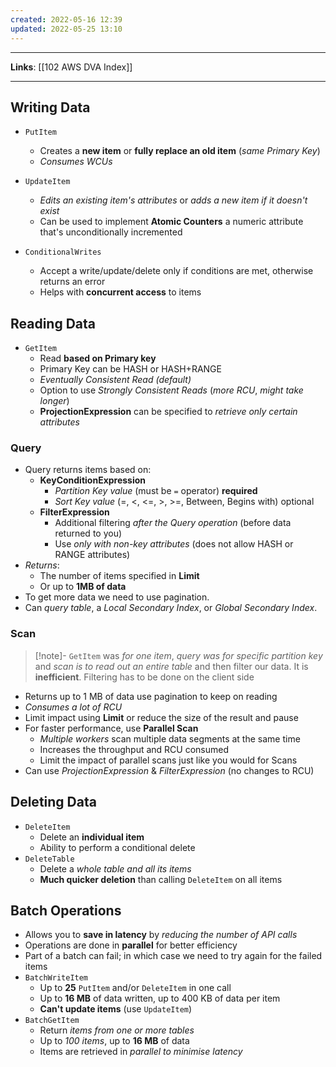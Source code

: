 ```yaml
---
created: 2022-05-16 12:39
updated: 2022-05-25 13:10
---
```

---
**Links**: [[102 AWS DVA Index]]

---
## Writing Data
- `PutItem`
	- Creates a **new item** or **fully replace an old item** (*same Primary Key*)
	- *Consumes WCUs*

- `UpdateItem`
	- *Edits an existing item's attributes* or *adds a new item if it doesn't exist*
	- Can be used to implement **Atomic Counters** a numeric attribute that's unconditionally incremented
	
- `ConditionalWrites`
	- Accept a write/update/delete only if conditions are met, otherwise returns an error
	- Helps with **concurrent access** to items

## Reading Data
- `GetItem`
	- Read **based on Primary key**
	- Primary Key can be HASH or HASH+RANGE
	- *Eventually Consistent Read (default)*
	- Option to use *Strongly Consistent Reads* (*more RCU*, *might take longer*)
	- **ProjectionExpression** can be specified to *retrieve only certain attributes*

### Query
- Query returns items based on:
	- **KeyConditionExpression**
		- *Partition Key value* (must be `=` operator) **required**
		- *Sort Key value* (=, <, <=, >, >=, Between, Begins with) optional 
	- **FilterExpression**
		- Additional filtering *after the Query operation* (before data returned to you)
		- Use *only with non-key attributes* (does not allow HASH or RANGE attributes)
- *Returns*:
	- The number of items specified in **Limit**
	- Or up to **1MB of data**
- To get more data we need to use pagination.
- Can *query table*, a *Local Secondary Index*, or *Global Secondary Index*.

### Scan
> [!note]- `GetItem` was *for one item*, *query was for specific partition key* and *scan is to read out an entire table* and then filter our data. It is **inefficient**.
> Filtering has to be done on the client side

- Returns up to 1 MB of data use pagination to keep on reading
- *Consumes a lot of RCU*
- Limit impact using **Limit** or reduce the size of the result and pause
- For faster performance, use **Parallel Scan**
	- *Multiple workers* scan multiple data segments at the same time
	- Increases the throughput and RCU consumed
	- Limit the impact of parallel scans just like you would for Scans
- Can use *ProjectionExpression* & *FilterExpression* (no changes to RCU)

## Deleting Data
- `DeleteItem`
	- Delete an **individual item**
	- Ability to perform a conditional delete
- `DeleteTable`
	- Delete a *whole table and all its items*
	- **Much quicker deletion** than calling `DeleteItem` on all items

## Batch Operations
- Allows you to **save in latency** by *reducing the number of API calls*
- Operations are done in **parallel** for better efficiency
- Part of a batch can fail; in which case we need to try again for the failed items
- `BatchWriteItem`
	- Up to **25** `PutItem` and/or `DeleteItem` in one call
	- Up to **16 MB** of data written, up to 400 KB of data per item
	- **Can't update items** (use `UpdateItem`)
- `BatchGetItem`
	- Return *items from one or more tables*
	- Up to *100 items*, up to **16 MB** of data
	- Items are retrieved in *parallel to minimise latency*

